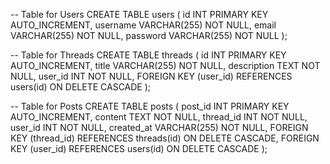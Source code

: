 -- Table for Users
CREATE TABLE users (
    id INT PRIMARY KEY AUTO_INCREMENT,
    username VARCHAR(255) NOT NULL,
    email VARCHAR(255) NOT NULL,
    password VARCHAR(255) NOT NULL
);

-- Table for Threads
CREATE TABLE threads (
    id INT PRIMARY KEY AUTO_INCREMENT,
    title VARCHAR(255) NOT NULL,
    description TEXT NOT NULL,
    user_id INT NOT NULL,
    FOREIGN KEY (user_id) REFERENCES users(id) ON DELETE CASCADE
);

-- Table for Posts
CREATE TABLE posts (
    post_id INT PRIMARY KEY AUTO_INCREMENT,
    content TEXT NOT NULL,
    thread_id INT NOT NULL,
    user_id INT NOT NULL,
    created_at VARCHAR(255) NOT NULL,
    FOREIGN KEY (thread_id) REFERENCES threads(id) ON DELETE CASCADE,
    FOREIGN KEY (user_id) REFERENCES users(id) ON DELETE CASCADE
);
